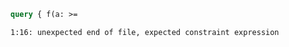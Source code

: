 ```graphql
query { f(a: >=
```

```
1:16: unexpected end of file, expected constraint expression
```